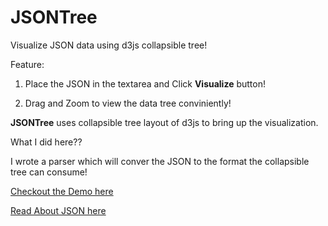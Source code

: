 JSONTree
==========

Visualize JSON data using d3js collapsible tree!

Feature: 
  1) Place the JSON in the textarea and Click **Visualize** button!
  
  2) Drag and Zoom to view the data tree conviniently!
  
  
**JSONTree** uses collapsible tree layout of d3js to bring up the visualization.


What I did here?? 

I wrote a parser which will conver the JSON to the format the collapsible tree can consume!

[Checkout the Demo here](https://bvjebin.github.io/JSONTree/)

[Read About JSON here](http://json.org/)
